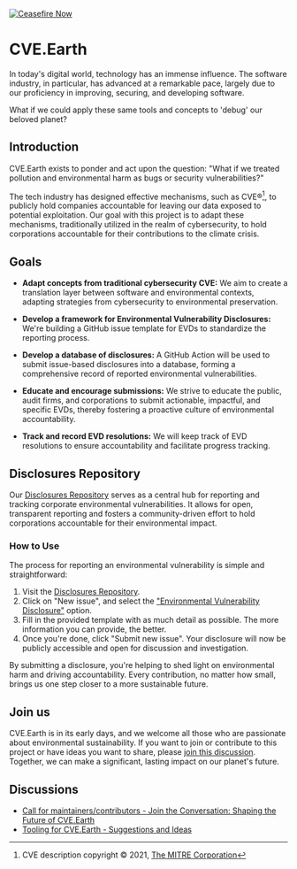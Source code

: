 [![Ceasefire Now](https://badge.techforpalestine.org/ceasefire-now)](https://techforpalestine.org/learn-more)

# CVE.Earth

In today's digital world, technology has an immense influence. The software industry, in particular, has advanced at a remarkable pace, largely due to our proficiency in improving, securing, and developing software.

What if we could apply these same tools and concepts to 'debug' our beloved planet?

## Introduction

CVE.Earth exists to ponder and act upon the question: "What if we treated pollution and environmental harm as bugs or security vulnerabilities?"

The tech industry has designed effective mechanisms, such as CVE®[^1], to publicly hold companies accountable for leaving our data exposed to potential exploitation. Our goal with this project is to adapt these mechanisms, traditionally utilized in the realm of cybersecurity, to hold corporations accountable for their contributions to the climate crisis.

## Goals

- **Adapt concepts from traditional cybersecurity CVE:** We aim to create a translation layer between software and environmental contexts, adapting strategies from cybersecurity to environmental preservation.

- **Develop a framework for Environmental Vulnerability Disclosures:** We're building a GitHub issue template for EVDs to standardize the reporting process.

- **Develop a database of disclosures:** A GitHub Action will be used to submit issue-based disclosures into a database, forming a comprehensive record of reported environmental vulnerabilities.

- **Educate and encourage submissions:** We strive to educate the public, audit firms, and corporations to submit actionable, impactful, and specific EVDs, thereby fostering a proactive culture of environmental accountability.

- **Track and record EVD resolutions:** We will keep track of EVD resolutions to ensure accountability and facilitate progress tracking.

## Disclosures Repository

Our [Disclosures Repository](https://github.com/cve-earth/disclosures) serves as a central hub for reporting and tracking corporate environmental vulnerabilities. It allows for open, transparent reporting and fosters a community-driven effort to hold corporations accountable for their environmental impact.

### How to Use

The process for reporting an environmental vulnerability is simple and straightforward:

1. Visit the [Disclosures Repository](https://github.com/cve-earth/disclosures/issues/new/choose).
2. Click on "New issue", and select the ["Environmental Vulnerability Disclosure"](https://github.com/cve-earth/disclosures/issues/new?assignees=&labels=EVD-report%2Cunverified&projects=&template=evd.yml&title=%5BEVD%5D+%3A) option.
3. Fill in the provided template with as much detail as possible. The more information you can provide, the better.
4. Once you're done, click "Submit new issue". Your disclosure will now be publicly accessible and open for discussion and investigation.

By submitting a disclosure, you're helping to shed light on environmental harm and driving accountability. Every contribution, no matter how small, brings us one step closer to a more sustainable future.

## Join us

CVE.Earth is in its early days, and we welcome all those who are passionate about environmental sustainability. If you want to join or contribute to this project or have ideas you want to share, please [join this discussion](https://github.com/orgs/cve-earth/discussions/1). Together, we can make a significant, lasting impact on our planet's future.

## Discussions

- [Call for maintainers/contributors - Join the Conversation: Shaping the Future of CVE.Earth](https://github.com/orgs/cve-earth/discussions/1)
- [Tooling for CVE.Earth - Suggestions and Ideas](https://github.com/orgs/cve-earth/discussions/2)

[^1]: CVE description copyright © 2021, [The MITRE Corporation](https://cve.mitre.org/about/termsofuse.html)
